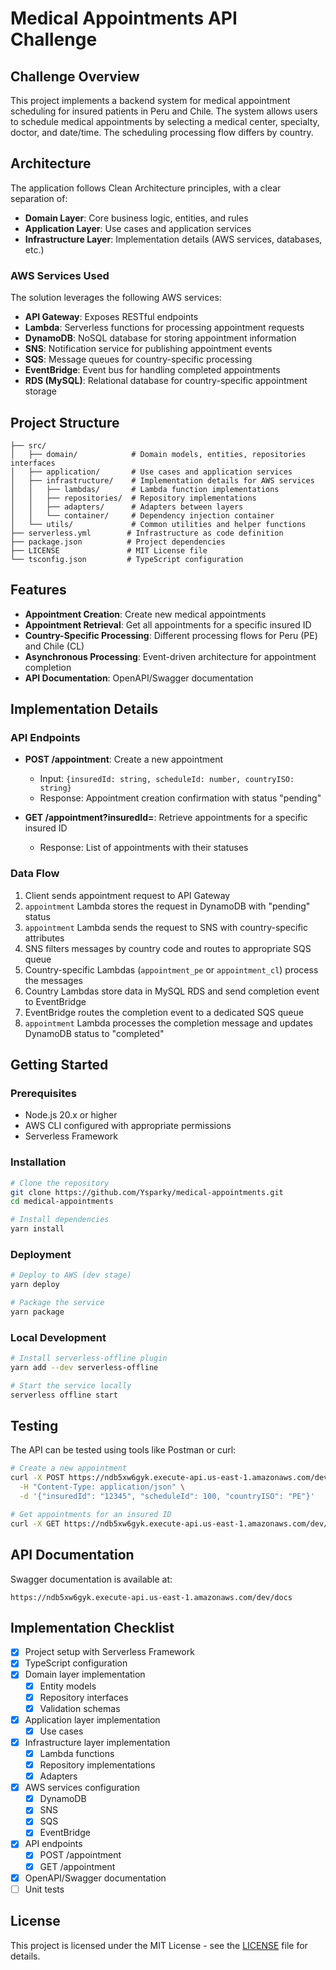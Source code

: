 # Medical Appointments API Challenge

## Challenge Overview

This project implements a backend system for medical appointment scheduling for insured patients in Peru and Chile. The system allows users to schedule medical appointments by selecting a medical center, specialty, doctor, and date/time. The scheduling processing flow differs by country.

## Architecture

The application follows Clean Architecture principles, with a clear separation of:

- **Domain Layer**: Core business logic, entities, and rules
- **Application Layer**: Use cases and application services
- **Infrastructure Layer**: Implementation details (AWS services, databases, etc.)

### AWS Services Used

The solution leverages the following AWS services:

- **API Gateway**: Exposes RESTful endpoints
- **Lambda**: Serverless functions for processing appointment requests
- **DynamoDB**: NoSQL database for storing appointment information
- **SNS**: Notification service for publishing appointment events
- **SQS**: Message queues for country-specific processing
- **EventBridge**: Event bus for handling completed appointments
- **RDS (MySQL)**: Relational database for country-specific appointment storage

## Project Structure

```
├── src/
│   ├── domain/            # Domain models, entities, repositories interfaces
│   ├── application/       # Use cases and application services
│   ├── infrastructure/    # Implementation details for AWS services
│   │   ├── lambdas/       # Lambda function implementations
│   │   ├── repositories/  # Repository implementations
│   │   ├── adapters/      # Adapters between layers
│   │   └── container/     # Dependency injection container
│   └── utils/             # Common utilities and helper functions
├── serverless.yml        # Infrastructure as code definition
├── package.json          # Project dependencies
├── LICENSE               # MIT License file
└── tsconfig.json         # TypeScript configuration
```

## Features

- **Appointment Creation**: Create new medical appointments
- **Appointment Retrieval**: Get all appointments for a specific insured ID
- **Country-Specific Processing**: Different processing flows for Peru (PE) and Chile (CL)
- **Asynchronous Processing**: Event-driven architecture for appointment completion
- **API Documentation**: OpenAPI/Swagger documentation

## Implementation Details

### API Endpoints

- **POST /appointment**: Create a new appointment

  - Input: `{insuredId: string, scheduleId: number, countryISO: string}`
  - Response: Appointment creation confirmation with status "pending"

- **GET /appointment?insuredId=<id>**: Retrieve appointments for a specific insured ID
  - Response: List of appointments with their statuses

### Data Flow

1. Client sends appointment request to API Gateway
2. `appointment` Lambda stores the request in DynamoDB with "pending" status
3. `appointment` Lambda sends the request to SNS with country-specific attributes
4. SNS filters messages by country code and routes to appropriate SQS queue
5. Country-specific Lambdas (`appointment_pe` or `appointment_cl`) process the messages
6. Country Lambdas store data in MySQL RDS and send completion event to EventBridge
7. EventBridge routes the completion event to a dedicated SQS queue
8. `appointment` Lambda processes the completion message and updates DynamoDB status to "completed"

## Getting Started

### Prerequisites

- Node.js 20.x or higher
- AWS CLI configured with appropriate permissions
- Serverless Framework

### Installation

```bash
# Clone the repository
git clone https://github.com/Ysparky/medical-appointments.git
cd medical-appointments

# Install dependencies
yarn install
```

### Deployment

```bash
# Deploy to AWS (dev stage)
yarn deploy

# Package the service
yarn package
```

### Local Development

```bash
# Install serverless-offline plugin
yarn add --dev serverless-offline

# Start the service locally
serverless offline start
```

## Testing

The API can be tested using tools like Postman or curl:

```bash
# Create a new appointment
curl -X POST https://ndb5xw6gyk.execute-api.us-east-1.amazonaws.com/dev/appointment \
  -H "Content-Type: application/json" \
  -d '{"insuredId": "12345", "scheduleId": 100, "countryISO": "PE"}'

# Get appointments for an insured ID
curl -X GET https://ndb5xw6gyk.execute-api.us-east-1.amazonaws.com/dev/appointment?insuredId=12345
```

## API Documentation

Swagger documentation is available at:

```
https://ndb5xw6gyk.execute-api.us-east-1.amazonaws.com/dev/docs
```

## Implementation Checklist

- [x] Project setup with Serverless Framework
- [x] TypeScript configuration
- [x] Domain layer implementation
  - [x] Entity models
  - [x] Repository interfaces
  - [x] Validation schemas
- [x] Application layer implementation
  - [x] Use cases
- [x] Infrastructure layer implementation
  - [x] Lambda functions
  - [x] Repository implementations
  - [x] Adapters
- [x] AWS services configuration
  - [x] DynamoDB
  - [x] SNS
  - [x] SQS
  - [x] EventBridge
- [x] API endpoints
  - [x] POST /appointment
  - [x] GET /appointment
- [x] OpenAPI/Swagger documentation
- [ ] Unit tests

## License

This project is licensed under the MIT License - see the [LICENSE](LICENSE) file for details.

